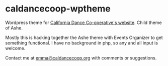 # caldancecoop-wptheme
Wordpress theme for [California Dance Co-operative's website](http://www.caldancecoop.org/). Child theme of Ashe.

Mostly this is hacking together the Ashe theme with Events Organizer to get something functional.  I have no background in php, so any and all input is welcome. 

Contact me at emma@caldancecoop.org with comments or suggestions.
